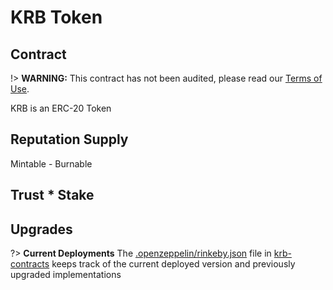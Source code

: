# KRB Token

## Contract

!> **WARNING:** This contract has not been audited, please read our [Terms of Use]().

KRB is an ERC-20 Token

## Reputation Supply

Mintable - Burnable

## Trust \* Stake

## Upgrades

?> **Current Deployments** The [.openzeppelin/rinkeby.json](https://github.com/KrebitDAO/krb-contracts/blob/main/.openzeppelin/rinkeby.json) file in [krb-contracts](https://github.com/KrebitDAO/krb-contracts) keeps track of the current deployed version and previously upgraded implementations
